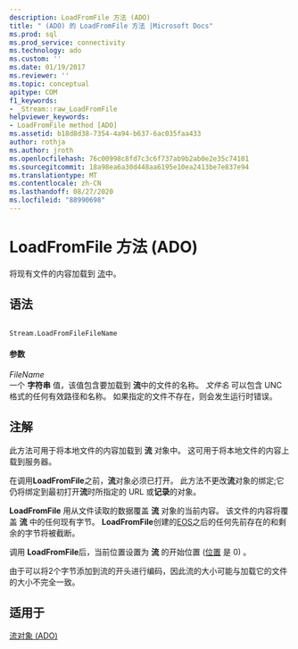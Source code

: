 ```yaml
---
description: LoadFromFile 方法 (ADO)
title: " (ADO) 的 LoadFromFile 方法 |Microsoft Docs"
ms.prod: sql
ms.prod_service: connectivity
ms.technology: ado
ms.custom: ''
ms.date: 01/19/2017
ms.reviewer: ''
ms.topic: conceptual
apitype: COM
f1_keywords:
- _Stream::raw_LoadFromFile
helpviewer_keywords:
- LoadFromFile method [ADO]
ms.assetid: b18d8d38-7354-4a94-b637-6ac035faa433
author: rothja
ms.author: jroth
ms.openlocfilehash: 76c00998c8fd7c3c6f737ab9b2ab0e2e35c74101
ms.sourcegitcommit: 18a98ea6a30d448aa6195e10ea2413be7e837e94
ms.translationtype: MT
ms.contentlocale: zh-CN
ms.lasthandoff: 08/27/2020
ms.locfileid: "88990698"
---
```

# <a name="loadfromfile-method-ado"></a>LoadFromFile 方法 (ADO)
将现有文件的内容加载到 [流](./stream-object-ado.md)中。  
  
## <a name="syntax"></a>语法  
  
```  
  
Stream.LoadFromFileFileName  
```  
  
#### <a name="parameters"></a>参数  
 *FileName*  
 一个 **字符串** 值，该值包含要加载到 **流**中的文件的名称。 *文件名* 可以包含 UNC 格式的任何有效路径和名称。 如果指定的文件不存在，则会发生运行时错误。  
  
## <a name="remarks"></a>注解  
 此方法可用于将本地文件的内容加载到 **流** 对象中。 这可用于将本地文件的内容上载到服务器。  
  
 在调用**LoadFromFile**之前，**流**对象必须已打开。 此方法不更改**流**对象的绑定;它仍将绑定到最初打开**流**时所指定的 URL 或**记录**的对象。  
  
 **LoadFromFile** 用从文件读取的数据覆盖 **流** 对象的当前内容。 该文件的内容将覆盖 **流** 中的任何现有字节。 **LoadFromFile**创建的[EOS](./eos-property.md)之后的任何先前存在的和剩余的字节将被截断。  
  
 调用 **LoadFromFile**后，当前位置设置为 **流** 的开始位置 ([位置](./position-property-ado.md) 是 0) 。  
  
 由于可以将2个字节添加到流的开头进行编码，因此流的大小可能与加载它的文件的大小不完全一致。  
  
## <a name="applies-to"></a>适用于  
 [流对象 (ADO)](./stream-object-ado.md)